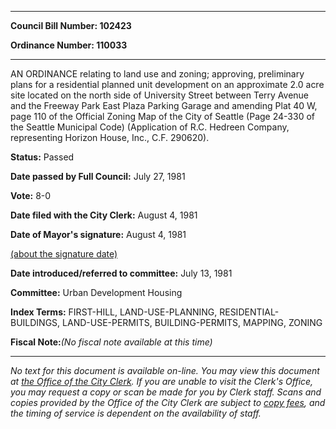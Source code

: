 

********

**Council Bill Number: 102423**
   
**Ordinance Number: 110033**
********

 AN ORDINANCE relating to land use and zoning; approving, preliminary plans for a residential planned unit development on an approximate 2.0 acre site located on the north side of University Street between Terry Avenue and the Freeway Park East Plaza Parking Garage and amending Plat 40 W, page 110 of the Official Zoning Map of the City of Seattle (Page 24-330 of the Seattle Municipal Code) (Application of R.C. Hedreen Company, representing Horizon House, Inc., C.F. 290620).

**Status:** Passed
   
**Date passed by Full Council:** July 27, 1981
   
**Vote:** 8-0
   
**Date filed with the City Clerk:** August 4, 1981
   
**Date of Mayor's signature:** August 4, 1981
   
[(about the signature date)](/~public/approvaldate.htm)
   
   
   
**Date introduced/referred to committee:** July 13, 1981
   
**Committee:** Urban Development Housing
   
   
**Index Terms:** FIRST-HILL, LAND-USE-PLANNING, RESIDENTIAL-BUILDINGS, LAND-USE-PERMITS, BUILDING-PERMITS, MAPPING, ZONING

**Fiscal Note:**_(No fiscal note available at this time)_
********

_No text for this document is available on-line. You may view this document at [the Office of the City Clerk](http://www.seattle.gov/leg/clerk/contactUs.htm). If you are unable to visit the Clerk's Office, you may request a copy or scan be made for you by Clerk staff. Scans and copies provided by the Office of the City Clerk are subject to [copy fees](http://clerk.seattle.gov/~public/clerkfees.htm), and the timing of service is dependent on the availability of staff._

